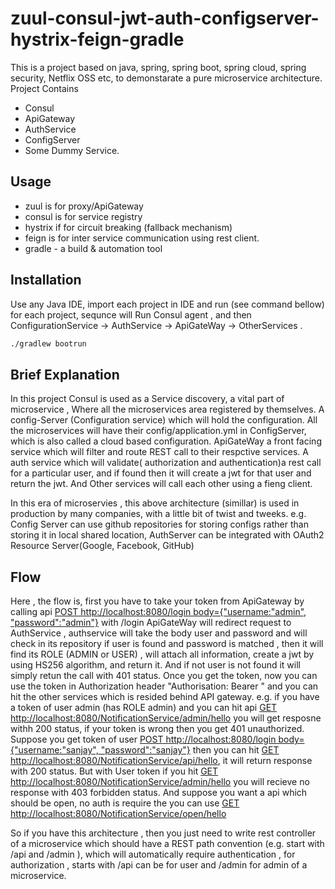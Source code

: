 # zuul-consul-jwt-auth-configserver-hystrix-feign-gradle

This is a project based on java, spring, spring boot, spring cloud, spring security, Netflix OSS etc, to demonstarate a pure microservice architecture.
Project Contains 
 - Consul
 - ApiGateway
 - AuthService
 - ConfigServer
 - Some Dummy Service.   

## Usage
 - zuul is for proxy/ApiGateway
 - consul is for service registry
 - hystrix if for circuit breaking (fallback mechanism)
 - feign is for inter service communication using rest client.
 - gradle - a build & automation tool
 
## Installation

Use any Java IDE, import each project in IDE and run (see command bellow)  for each project, sequnce will Run Consul agent , and then ConfigurationService -> AuthService -> ApiGateWay -> OtherServices .

```bash
./gradlew bootrun
```

## Brief Explanation
In this project Consul is used as a Service discovery, a vital part of microservice , Where all the microservices area registered by themselves. A config-Server (Configuration service)
which will hold the configuration. All the microservices will have their config/application.yml in ConfigServer, which is also called a cloud based configuration. ApiGateWay a front facing service 
which will filter and route REST call to their respctive services. A auth service which will validate( authorization and authentication)a rest call for a particular user, and if found then it will create a jwt for that user
and return the jwt. And Other services will call each other using a fieng client.

In this era of microservies , this above architecture (simillar) is used in production by many companies, with a little bit of twist and tweeks. e.g.
Config Server can use github repositories for storing configs rather than storing it in local shared location, AuthServer can be integrated with OAuth2 Resource Server(Google, Facebook,
GitHub) 

## Flow
Here , the flow is, first you have to take your token from ApiGateway by calling api [POST http://localhost:8080/login body={"username:"admin", "password":"admin"}](http://localhost:8080/login)
with /login ApiGateWay will redirect request to AuthService , authservice will take the body user and password and will check in its repository if user is found and password is matched ,
then it will find its ROLE (ADMIN or USER) , will attach all information, create a jwt by using HS256 algorithm, and return it. And if not user is not found it will simply retun 
the call with 401 status. 
Once you get the token, now you can use the token in Authorization header "Authorisation: Bearer <TOKEN>" and you can hit the other services which is resided behind API gateway.
e.g. if you have a token of user admin (has ROLE admin) and you can hit api [GET http://localhost:8080/NotificationService/admin/hello](http://localhost:8080/NotificationService/admin/hello)
you will get resposne withh 200 status, if your token is wrong then you get 401 unauthorized. Suppose you get token of user [POST http://localhost:8080/login body={"username:"sanjay", "password":"sanjay"}](http://localhost:8080/login)
then you can hit [GET http://localhost:8080/NotificationService/api/hello](http://localhost:8080/NotificationService/api/hello), it will return response with 200 status. But with User token
if you hit  [GET http://localhost:8080/NotificationService/admin/hello](http://localhost:8080/NotificationService/admin/hello) you will recieve no response with 403 forbidden status.
And suppose you want a api which should be open, no auth is require the you can use [GET http://localhost:8080/NotificationService/open/hello](http://localhost:8080/NotificationService/open/hello)

So if you have this architecture , then you just need to write rest controller of a microservice which should have a REST path convention (e.g. start with /api and /admin ), which will automatically 
require authentication , for authorization , starts with /api can be for user and /admin for admin of a microservice.
    
 
    
